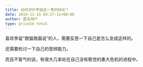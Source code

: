 ```yaml
---
title: 如何评价李诞这一季的辩论？
date: 2019-11-15 03:27:11+00:00
author: 匿名用户
type: private total
---
```

喜欢李诞“救猫救画说”的人，需要反思一下自己是怎么变成这样的。

还需要检讨一下自己的思辨能力。

而且不客气的说，有很大几率处在自己没有察觉的重大危机的进程中。


